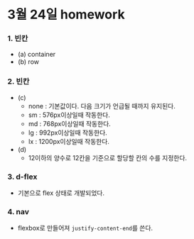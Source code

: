 # 3월 24일 homework

### 1. 빈칸

* (a)  container
* (b)  row

### 2. 빈칸

* (c)
  * none : 기본값이다. 다음 크기가 언급될 때까지 유지된다.
  * sm : 576px이상일때 작동한다.
  * md : 768px이상일때 작동한다.
  * lg : 992px이상일때 작동한다.
  * lx : 1200px이상일때 작동한다.
* (d)
  * 12이하의 양수로 12칸을 기준으로 할당할 칸의 수를 지정한다.

### 3. d-flex

* 기본으로 flex 상태로 개발되었다.

### 4. nav

* flexbox로 만들어져 `justify-content-end`를 쓴다.

